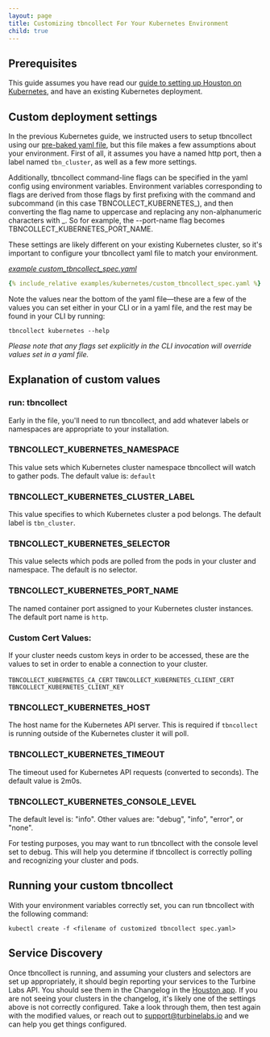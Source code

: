 ```yaml
---
layout: page
title: Customizing tbncollect For Your Kubernetes Environment
child: true
---
```


[//]: # ( Copyright 2017 Turbine Labs, Inc.                                   )
[//]: # ( you may not use this file except in compliance with the License.    )
[//]: # ( You may obtain a copy of the License at                             )
[//]: # (                                                                     )
[//]: # (     http://www.apache.org/licenses/LICENSE-2.0                      )
[//]: # (                                                                     )
[//]: # ( Unless required by applicable law or agreed to in writing, software )
[//]: # ( distributed under the License is distributed on an "AS IS" BASIS,   )
[//]: # ( WITHOUT WARRANTIES OR CONDITIONS OF ANY KIND, either express or     )
[//]: # ( implied. See the License for the specific language governing        )
[//]: # ( permissions and limitations under the License.                      )

[//]: # (Customizing tbncollect For Your Kubernetes Environment)


## Prerequisites

This guide assumes you have read our
[guide to setting up Houston on Kubernetes](./kubernetes.html), and have an
existing Kubernetes deployment.

## Custom deployment settings

In the previous Kubernetes guide, we instructed users to setup tbncollect using
our [pre-baked yaml file](examples/kubernetes/tbncollect_spec.yaml), but
this file makes a few assumptions about your environment. First of all, it
assumes you have a named http port, then a label named `tbn_cluster`, as well
as a few more settings.

Additionally, tbncollect command-line flags can be specified in the yaml config
using environment variables. Environment variables corresponding to flags are
derived from those flags by first prefixing with the command and subcommand
(in this case TBNCOLLECT_KUBERNETES_), and then converting the flag name to
uppercase and replacing any non-alphanumeric characters with _. So for example,
the --port-name flag becomes TBNCOLLECT_KUBERNETES_PORT_NAME.

These settings are likely different on your existing Kubernetes cluster, so
it's important to configure your tbncollect yaml file to match your environment.

*[example custom_tbncollect_spec.yaml](examples/kubernetes/custom_tbncollect_spec.yaml)*

```yaml
{% include_relative examples/kubernetes/custom_tbncollect_spec.yaml %}
```

Note the values near the bottom of the yaml file—these are a few of the values
you can set either in your CLI or in a yaml file, and the rest may be found in
your CLI by running:

`tbncollect kubernetes --help`

*Please note that any flags set explicitly in the CLI invocation will
override values set in a yaml file.*

## Explanation of custom values

### run: tbncollect

Early in the file, you'll need to run tbncollect, and add whatever labels or
namespaces are appropriate to your installation.

### TBNCOLLECT_KUBERNETES_NAMESPACE

This value sets which Kubernetes cluster namespace tbncollect will watch to
gather pods. The default value is: `default`

### TBNCOLLECT_KUBERNETES_CLUSTER_LABEL

This value specifies to which Kubernetes cluster a pod belongs. The default
label is `tbn_cluster`.

### TBNCOLLECT_KUBERNETES_SELECTOR

This value selects which pods are polled from the pods in your cluster and
namespace. The default is no selector.

### TBNCOLLECT_KUBERNETES_PORT_NAME

The named container port assigned to your Kubernetes cluster instances. The
default port name is `http`.

### Custom Cert Values:

If your cluster needs custom keys in
order to be accessed, these are the values to set in order to enable a
connection to your cluster.

`TBNCOLLECT_KUBERNETES_CA_CERT`
`TBNCOLLECT_KUBERNETES_CLIENT_CERT`
`TBNCOLLECT_KUBERNETES_CLIENT_KEY`

### TBNCOLLECT_KUBERNETES_HOST

The host name for the Kubernetes API server. This is required if `tbncollect`
is running outside of the Kubernetes cluster it will poll.

### TBNCOLLECT_KUBERNETES_TIMEOUT

The timeout used for Kubernetes API requests (converted to seconds). The
default value is 2m0s.

### TBNCOLLECT_KUBERNETES_CONSOLE_LEVEL

The default level is: "info". Other values are: "debug", "info", "error", or
"none".

For testing purposes, you may want to run tbncollect with the console level set
to debug. This will help you determine if tbncollect is correctly polling and
recognizing your cluster and pods.

## Running your custom tbncollect

With your environment variables correctly set, you can run tbncollect with the
following command:

`kubectl create -f <filename of customized tbncollect spec.yaml>`

## Service Discovery

Once tbncollect is running, and assuming your clusters and selectors are set up
appropriately, it should begin reporting your services to the Turbine Labs API.
You should see them in the Changelog in the [Houston app](https://app.turbinelabs.io/). If you are not seeing your clusters in the
changelog, it's likely one of the settings above is not correctly configured.
Take a look through them, then test again with the modified values, or reach
out to support@turbinelabs.io and we can help you get things configured.
